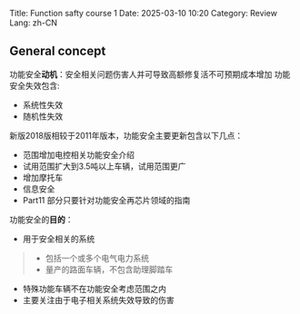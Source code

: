Title: Function safty course 1
Date: 2025-03-10 10:20
Category: Review
Lang: zh-CN

## General concept
功能安全**动机**：安全相关问题伤害人并可导致高额修复活不可预期成本增加
功能安全失效包含:
- 系统性失效
- 随机性失效

新版2018版相较于2011年版本，功能安全主要更新包含以下几点：
- 范围增加电控相关功能安全介绍
- 试用范围扩大到3.5吨以上车辆，试用范围更广
- 增加摩托车
- 信息安全
- Part11 部分只要针对功能安全再芯片领域的指南

功能安全的**目的**：
- 用于安全相关的系统
>- 包括一个或多个电气电力系统
>- 量产的路面车辆，不包含助理脚踏车
- 特殊功能车辆不在功能安全考虑范围之内
- 主要关注由于电子相关系统失效导致的伤害


